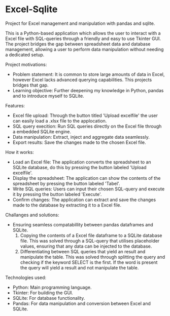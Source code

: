 # Excel-Sqlite
Project for Excel management and manipulation with pandas and sqlite.

This is a Python-based application which allows the user to interact with a Excel file with SQL-queries through a friendly and easy to use Tkinter GUI. 
The project bridges the gap between spreadsheet data and database management, allowing a user to perform data manipulation without needing a dedicated setup. 

Project motivations:
 - Problem statement: It is common to store large amounts of data in Excel, however Excel lacks advanced querying capabilities. This projects bridges that gap.
 - Learning objective: Further deepening my knowledge in Python, pandas and to introduce myself to SQLite. 

Features: 
  - Excel file upload: Through the button titled 'Upload excelfile' the user can easily load a .xlsx file to the applocation.
  - SQL query execition: Run SQL queries directly on the Excel file through a embedded SQLite engine.
  - Data manipulation: Extract, inject and aggregate data seamlessly.
  - Export results: Save the changes made to the chosen Excel file.

How it works:
  - Load an Excel file: The application converts the spreadsheet to an SQLite database, do this by pressing the button labeled 'Upload excelfile'.
  - Display the spreadsheet: The application can show the contents of the spreadsheet by pressing the button labeled 'Tabel'.  
  - Write SQL queries: Users can input their chosen SQL-query and execute it by pressing the button labeled 'Execute'.
  - Confirm changes: The application can extract and save the changes made to the database by extracting it to a Excel file.  

Challanges and solutions:
- Ensuring seamless compatabillity between pandas dataframes and SQLite.
  1. Copying the contents of a Excel file dataframe to a SQLite database file. This was solved through a SQL-query that utilises placeholder values, ensuring that any data can be injected to the database.
  2. Differentiating between SQL queries that yield an result and manipulate the table. This was solved through splitting the query and checking if the keyword SELECT is the first. If the word is present the query will yield      a result and not manipulate the table.   

Technologies used:
  - Python: Main programming language.
  - Tkinter: For building the GUI.
  - SQLite: For database functionality.
  - Pandas: For data manipulation and conversion between Excel and SQLite.

